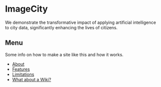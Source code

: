 # **ImageCity**

We demonstrate the transformative impact of applying artificial intelligence to city data, significantly enhancing the lives of citizens.

## Menu

Some info on how to make a site like this and how it works.

- [About](about.md)
- [Features](features.md)
- [Limitations](limitations.md)
- [What about a Wiki?](wiki.md)
